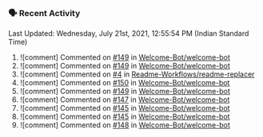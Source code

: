 ### 🗣 Recent Activity
<!--RECENT_ACTIVITY:last_update-->
Last Updated: Wednesday, July 21st, 2021, 12:55:54 PM (Indian Standard Time)
<!--RECENT_ACTIVITY:last_update_end-->
<!--RECENT_ACTIVITY:start-->
1. ![comment] Commented on [#149](https://github.com/Welcome-Bot/welcome-bot/pull/149#issuecomment-883790472) in [Welcome-Bot/welcome-bot](https://github.com/Welcome-Bot/welcome-bot)
2. ![comment] Commented on [#149](https://github.com/Welcome-Bot/welcome-bot/pull/149#discussion_r673575068) in [Welcome-Bot/welcome-bot](https://github.com/Welcome-Bot/welcome-bot)
3. ![comment] Commented on [#4](https://github.com/Readme-Workflows/readme-replacer/pull/4#issuecomment-883555017) in [Readme-Workflows/readme-replacer](https://github.com/Readme-Workflows/readme-replacer)
4. ![comment] Commented on [#150](https://github.com/Welcome-Bot/welcome-bot/pull/150#issuecomment-883477061) in [Welcome-Bot/welcome-bot](https://github.com/Welcome-Bot/welcome-bot)
5. ![comment] Commented on [#149](https://github.com/Welcome-Bot/welcome-bot/pull/149#issuecomment-883276569) in [Welcome-Bot/welcome-bot](https://github.com/Welcome-Bot/welcome-bot)
6. ![comment] Commented on [#147](https://github.com/Welcome-Bot/welcome-bot/pull/147#issuecomment-883268889) in [Welcome-Bot/welcome-bot](https://github.com/Welcome-Bot/welcome-bot)
7. ![comment] Commented on [#145](https://github.com/Welcome-Bot/welcome-bot/pull/145#issuecomment-883223759) in [Welcome-Bot/welcome-bot](https://github.com/Welcome-Bot/welcome-bot)
8. ![comment] Commented on [#145](https://github.com/Welcome-Bot/welcome-bot/pull/145#issuecomment-883217846) in [Welcome-Bot/welcome-bot](https://github.com/Welcome-Bot/welcome-bot)
9. ![comment] Commented on [#148](https://github.com/Welcome-Bot/welcome-bot/pull/148#issuecomment-883054474) in [Welcome-Bot/welcome-bot](https://github.com/Welcome-Bot/welcome-bot)

<!--RECENT_ACTIVITY:end-->
<!--
**PuneetGopinath/PuneetGopinath** is a ✨ _special_ ✨ repository because its `README.md` (this file) appears on your GitHub profile.

Here are some ideas to get you started:

- 🔭 I’m currently working on ...
- 🌱 I’m currently learning ...
- 👯 I’m looking to collaborate on ...
- 🤔 I’m looking for help with ...
- 💬 Ask me about ...
- 📫 How to reach me: ...
- 😄 Pronouns: ...
- ⚡ Fun fact: ...
-->

